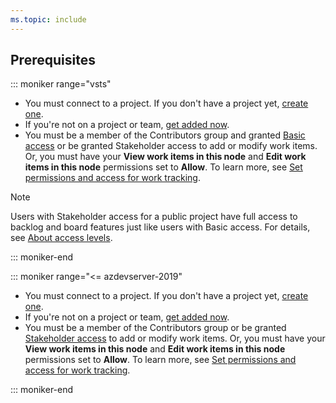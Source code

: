 ```yaml
---
ms.topic: include
---
```



## Prerequisites

::: moniker range="vsts"

* You must connect to a project. If you don't have a project yet, [create one](/azure/devops/boards/get-started/sign-up-invite-teammates). 
* If you're not on a project or team, [get added now](/azure/devops/organizations/accounts/add-organization-users-from-user-hub). 
* You must be a member of the Contributors group and granted [Basic access](/azure/devops/organizations/security/access-levels) or be granted Stakeholder access to add or modify work items. Or, you must have your **View work items in this node** and **Edit work items in this node** permissions set to **Allow**. To learn more, see [Set permissions and access for work tracking](/azure/devops/organizations/security/set-permissions-access-work-tracking). 

> [!NOTE]  
> Users with Stakeholder access for a public project have full access to backlog and board features just like users with Basic access. For details, see [About access levels](/azure/devops/organizations/security/access-levels).


::: moniker-end

::: moniker range="<= azdevserver-2019"

* You must connect to a project. If you don't have a project yet, [create one](/azure/devops/organizations/projects/create-project).
* If you're not on a project or team, [get added now](/azure/devops/organizations/security/add-users-team-project). 
*  You must be a member of the Contributors group or be granted [Stakeholder access](/azure/devops/organizations/security/get-started-stakeholder) to add or modify work items. Or, you must have your **View work items in this node** and **Edit work items in this node** permissions set to **Allow**. To learn more, see [Set permissions and access for work tracking](/azure/devops/organizations/security/set-permissions-access-work-tracking).  

::: moniker-end 








